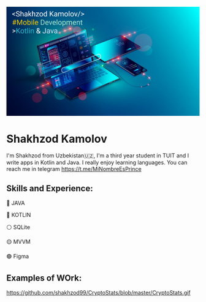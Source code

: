 ![Mobile Development](https://github.com/shakhzod99/shakhzod99/blob/main/Shakhzod_MobDevBanner.png)
# Shakhzod Kamolov

I'm Shakhzod from Uzbekistan:uzbekistan:, I'm a third year student in TUIT and I write apps in Kotlin and Java. I really enjoy learning languages. You can reach me in telegram https://t.me/MiNombreEsPrince


##  Skills and Experience:  
:red_circle: JAVA  

:large_blue_circle: KOTLIN 

:white_circle: SQLite

:yellow_circle: MVVM

:green_circle: Figma

##  Examples of WOrk:  
https://github.com/shakhzod99/CryptoStats/blob/master/CryptoStats.gif
<!--
**shakhzod99/shakhzod99** is a ✨ _special_ ✨ repository because its `README.md` (this file) appears on your GitHub profile.

